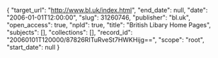 {
  "target_url": "http://www.bl.uk/index.html", 
  "end_date": null, 
  "date": "2006-01-01T12:00:00", 
  "slug": 31260746, 
  "publisher": "bl.uk", 
  "open_access": true, 
  "npld": true, 
  "title": "British Libary Home Pages", 
  "subjects": [], 
  "collections": [], 
  "record_id": "20060101T120000/87826RITuRveSt7HWKHijg==", 
  "scope": "root", 
  "start_date": null
}

